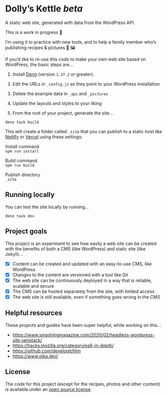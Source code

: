 
# Dolly’s Kettle _beta_

A static web site, generated with data from the WordPress API.

This is a work in progress 🚧 

I’m using it to practice with new tools, and to help a family member who’s publishing recipes & pictures 🍎 🖼

If you’d like to re-use this code to make your own web site based on WordPress, the basic steps are…

1. Install [Deno](https://deno.com/runtime) (version `1.37.2` or greater).

2. Edit the URLs in `_config.js` so they point to your WordPress installation

3. Delete the example data in `_api` and `_pictures`

4. Update the layouts and styles to your liking

5. From the root of your project, generate the site...

```shell
deno task build
```

This will create a folder called `_site` that you can publish to a static host like [Netlify](https://www.netlify.com/) or [Vercel](https://vercel.com) using these settings:

Install command  
`npm run install`

Build command  
`npm run build`

Publish directory  
`_site`

## Running locally

You can test the site locally by running...

```shell
deno task dev
```

## Project goals

This project is an experiment to see how easily a web site can be created with the benefits of both a CMS (like WordPress) and static site (like Jekyll)…

- [x] Content can be created and updated with an easy-to-use CMS, like WordPress
- [x] Changes to the content are versioned with a tool like Git
- [x] The web site can be continuously deployed in a way that is reliable, scalable and secure
- [x] The CMS can be hosted separately from the site, with limited access
- [x] The web site is still available, even if something goes wrong in the CMS

## Helpful resources

These projects and guides have been super helpful, while working on this…

* https://www.smashingmagazine.com/2020/02/headless-wordpress-site-jamstack/
* https://hacks.mozilla.org/category/es6-in-depth/
* https://github.com/developit/htm
* https://www.pika.dev/

## License

The code for this project (except for the recipes, photos and other content) is available under an [open source license](https://github.com/jimthoburn/dollyskettle.com/blob/master/LICENSE).
